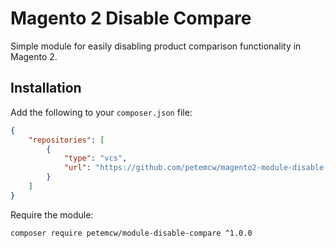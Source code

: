 # Magento 2 Disable Compare

Simple module for easily disabling product comparison functionality in Magento 2.

## Installation

Add the following to your `composer.json` file:

```json
{
    "repositories": [
        {
            "type": "vcs",
            "url": "https://github.com/petemcw/magento2-module-disable-compare"
        }
    ]
}
```

Require the module:

```bash
composer require petemcw/module-disable-compare ^1.0.0
```

